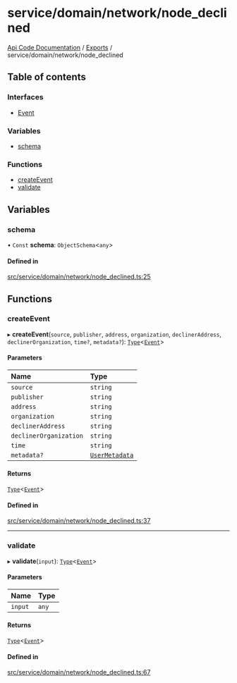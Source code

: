 # service/domain/network/node\_declined
[Api Code Documentation](../README.md) / [Exports](../modules.md) / service/domain/network/node\_declined

## Table of contents

### Interfaces

- [Event](../interfaces/service_domain_network_node_declined.Event.md)

### Variables

- [schema](service_domain_network_node_declined.md#schema)

### Functions

- [createEvent](service_domain_network_node_declined.md#createevent)
- [validate](service_domain_network_node_declined.md#validate)

## Variables

### schema

• `Const` **schema**: `ObjectSchema`\<`any`\>

#### Defined in

[src/service/domain/network/node_declined.ts:25](https://github.com/openkfw/TruBudget/blob/c993c60c/api/src/service/domain/network/node_declined.ts#L25)

## Functions

### createEvent

▸ **createEvent**(`source`, `publisher`, `address`, `organization`, `declinerAddress`, `declinerOrganization`, `time?`, `metadata?`): [`Type`](result.md#type)\<[`Event`](../interfaces/service_domain_network_node_declined.Event.md)\>

#### Parameters

| Name | Type |
| :------ | :------ |
| `source` | `string` |
| `publisher` | `string` |
| `address` | `string` |
| `organization` | `string` |
| `declinerAddress` | `string` |
| `declinerOrganization` | `string` |
| `time` | `string` |
| `metadata?` | [`UserMetadata`](service_domain_metadata.md#usermetadata) |

#### Returns

[`Type`](result.md#type)\<[`Event`](../interfaces/service_domain_network_node_declined.Event.md)\>

#### Defined in

[src/service/domain/network/node_declined.ts:37](https://github.com/openkfw/TruBudget/blob/c993c60c/api/src/service/domain/network/node_declined.ts#L37)

___

### validate

▸ **validate**(`input`): [`Type`](result.md#type)\<[`Event`](../interfaces/service_domain_network_node_declined.Event.md)\>

#### Parameters

| Name | Type |
| :------ | :------ |
| `input` | `any` |

#### Returns

[`Type`](result.md#type)\<[`Event`](../interfaces/service_domain_network_node_declined.Event.md)\>

#### Defined in

[src/service/domain/network/node_declined.ts:67](https://github.com/openkfw/TruBudget/blob/c993c60c/api/src/service/domain/network/node_declined.ts#L67)
